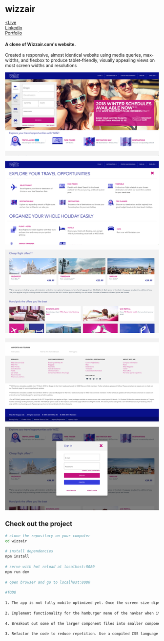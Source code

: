 # wizzair

<a href="https://ktruong88.github.io/wizzair-app/"><Live</a> <br>
<a href="https://www.linkedin.com/in/ktruong01/">LinkedIn</a> <br>
<a href="https://ktruong88.github.io/">Portfolio</a>

<h4>A clone of Wizzair.com's website.</h4>
<p>Created a responsive, almost identical website using media queries, max-widths, and flexbox to produce tablet-friendly, visually appealing views on most screen widths and resolutions</p>


![screenshot of homepage](https://github.com/KTruong88/wizzair/blob/master/images/ss1.png)

![screenshot of modal](https://github.com/KTruong88/wizzair/blob/master/images/ss5.png)

![screenshot of body](https://github.com/KTruong88/wizzair/blob/master/images/ss3.png)

![screenshot of footer](https://github.com/KTruong88/wizzair/blob/master/images/ss4.png)

![screenshot of modal](https://github.com/KTruong88/wizzair/blob/master/images/ss6.png)

## Check out the project

``` bash
# clone the repository on your computer
cd wizzair

# install dependencies
npm install

# serve with hot reload at localhost:8080
npm run dev

# open browser and go to localhost:8080

#TODO

1. The app is not fully mobile optimized yet. Once the screen size dips below say, 500 pixels, some of the sections don’t look as great.

2. Implement functionality for the hamburger menu of the navbar when it appears.

4. Breakout out some of the larger component files into smaller components to become more easily tested, changed, and re-used.

3. Refactor the code to reduce repetition. Use a compiled CSS language to reduce much of the CSS repetition.
